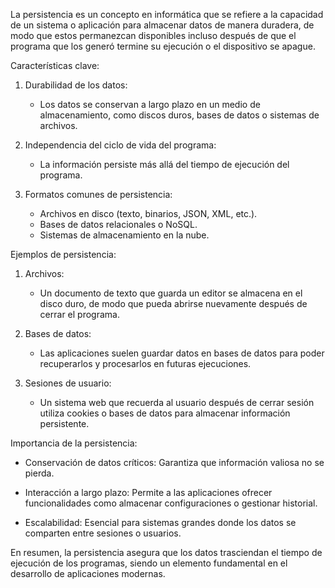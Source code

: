 La persistencia es un concepto en informática que se refiere a la capacidad de un sistema o aplicación para almacenar datos de manera duradera, de modo que estos permanezcan disponibles incluso después de que el programa que los generó termine su ejecución o el dispositivo se apague.

Características clave:

1.	Durabilidad de los datos:
	- Los datos se conservan a largo plazo en un medio de almacenamiento, como discos duros, bases de datos o sistemas de archivos.

2.	Independencia del ciclo de vida del programa:
	- La información persiste más allá del tiempo de ejecución del programa.

3.	Formatos comunes de persistencia:
	- Archivos en disco (texto, binarios, JSON, XML, etc.).
	- Bases de datos relacionales o NoSQL.
	- Sistemas de almacenamiento en la nube.

Ejemplos de persistencia:

1.	Archivos:
	- Un documento de texto que guarda un editor se almacena en el disco duro, de modo que pueda abrirse nuevamente después de cerrar el programa.


2.	Bases de datos:
	- Las aplicaciones suelen guardar datos en bases de datos para poder recuperarlos y procesarlos en futuras ejecuciones.


3.	Sesiones de usuario:
	- Un sistema web que recuerda al usuario después de cerrar sesión utiliza cookies o bases de datos para almacenar información persistente.

Importancia de la persistencia:

- Conservación de datos críticos: Garantiza que información valiosa no se pierda.

- Interacción a largo plazo: Permite a las aplicaciones ofrecer funcionalidades como almacenar configuraciones o gestionar historial.

- Escalabilidad: Esencial para sistemas grandes donde los datos se comparten entre sesiones o usuarios.

En resumen, la persistencia asegura que los datos trasciendan el tiempo de ejecución de los programas, siendo un elemento fundamental en el desarrollo de aplicaciones modernas.